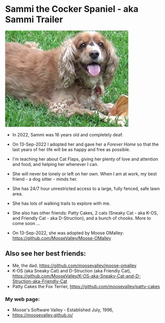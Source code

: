 # Sammi the Cocker Spaniel - aka Sammi Trailer
![Sammi](Sammi__400x313.jpg?raw=true "Sammi")

* In 2022, Sammi was 16 years old and completely deaf.

* On 13-Sep-2022 I adopted her and gave her a *Forever Home* so that the last years of her life will be as happy and free as possible.

* I'm teaching her about Cat Flaps, giving her plenty of love and attention and food, and helping her whenever I can.

* She will never be lonely or left on her own. When I am at work, my best friend - a dog sitter - minds her.

* She has 24/7 hour unrestricted access to a large, fully fenced, safe lawn area.

* She has lots of walking trails to explore with me.

* She also has other friends: Patty Cakes, 2 cats (Sneaky Cat - aka K-OS, and Friendly Cat - aka D-Struction), and a bunch of chooks.  More to come soon ...

* On 13-Sep-2022, she was adopted by Moose OMalley: https://github.com/MooseValley/Moose-OMalley


## Also see her best friends:
* Me, the dad, https://github.com/moosevalley/moose-omalley
* K-OS (aka Sneaky Cat) and D-Struction (aka Friendly Cat), https://github.com/MooseValley/K-OS-aka-Sneaky-Cat-and-D-Struction-aka-Friendly-Cat
* Patty Cakes the Fox Terrier, https://github.com/moosevalley/patty-cakes


### My web page:
* Moose's Software Valley - Established July, 1996,
* https://moosevalley.github.io/
